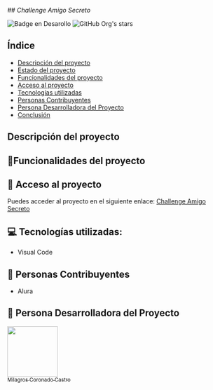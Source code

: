 <em> ## Challenge Amigo Secreto </em>

![Badge en Desarollo](https://img.shields.io/badge/STATUS-EN%20DESAROLLO-green)
![GitHub Org's stars](https://img.shields.io/github/stars/camilafernanda?style=social)


## Índice

* [Descripción del proyecto](#descripción-del-proyecto)
* [Estado del proyecto](#estado-del-proyecto)
* [Funcionalidades del proyecto](#funcionalidades-del-proyecto)
* [Acceso al proyecto](#acceso-proyecto)
* [Tecnologías utilizadas](#tecnologías-utilizadas)
* [Personas Contribuyentes](#personas-contribuyentes)
* [Persona Desarrolladora del Proyecto](#persona-desarrolladora)
* [Conclusión](#conclusión)

## Descripción del proyecto

## :hammer:Funcionalidades del proyecto


## 📁 Acceso al proyecto
Puedes acceder al proyecto en el siguiente enlace:
[Challenge Amigo Secreto](https://github.com/TuUsuario/NombreDelRepositorio)

## 💻 Tecnologías utilizadas:
- Visual Code
## 🧔 Personas Contribuyentes 
- Alura
## 🙍 Persona Desarrolladora del Proyecto
[<img src="https://avatars.githubusercontent.com/u/24362178?v=4" width=115><br><sub>Milagros Coronado Castro</sub>](https://github.com/melencith)
